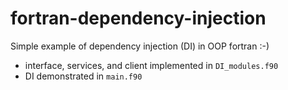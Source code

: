 # fortran-dependency-injection
Simple example of dependency injection (DI) in OOP fortran :-)
- interface, services, and client implemented in `DI_modules.f90`
- DI demonstrated in `main.f90`
